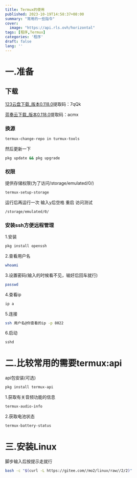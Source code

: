 ```yaml
---
title: Termux的使用
published: 2023-10-19T14:58:37+08:00
summary: "常用的一些指令"
cover:
  image: "https://api.rls.ovh/horizontal"
tags: [程序,Termux]
categories: '程序'
draft: false 
lang: ''
---
```

# 一.准备
## 下载
[123云盘下载_版本0.118.0](https://www.123pan.com/s/wkn6Vv-AVpiH.html)提取码：7qQk

[蓝奏云下载_版本0.118.0](https://wwp.lanzoup.com/iDBWX1dugbpc)提取码：acmx
### 换源
``` bash
termux-change-repo in turmux-tools
```
然后更新一下
``` bash
pkg update && pkg upgrade
```

### 权限
提供存储权限(为了访问/storage/emulated/0/)
``` bash
termux-setup-storage
```
运行后再运行一次
输入y后空格
重启
访问测试
``` bash
/storage/emulated/0/
```
### 安装ssh方便远程管理
1.安装
``` bash
pkg install openssh
```
2.查看用户名
``` bash
whoami
```
3.设置密码(输入的时候看不见，输好后回车就行)
``` bash
passwd
```
4.查看ip
``` bash
ip a
```
5.连接
``` bash
ssh 用户名@你查看的ip -p 8022 
```
6.启动
``` bash
sshd
```
# 二.比较常用的需要termux:api
api包安装(可选)
``` bash
pkg install termux-api
```
1.获取有关音频功能的信息
``` bash
termux-audio-info
```
2.获取电池状态
``` bash
termux-battery-status
```
# 三.安装Linux
脚步输入后按提示走就行
``` bash
bash -c "$(curl -L https://gitee.com//mo2/linux/raw//2/2)"
```